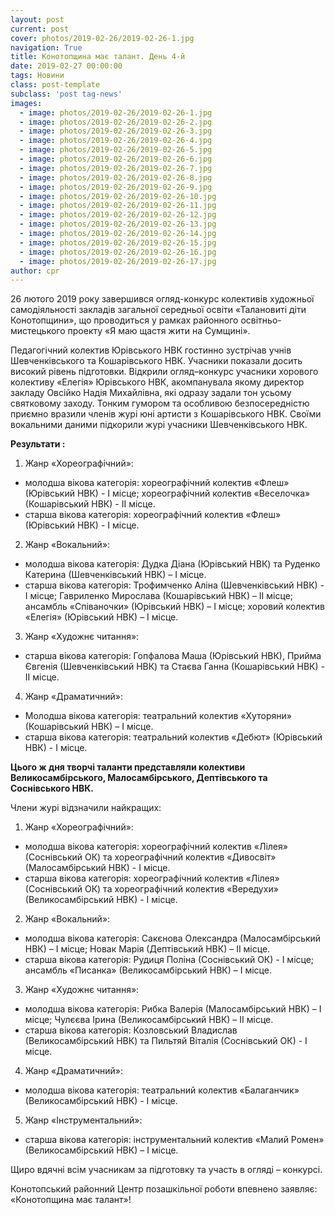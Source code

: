 ```yaml
---
layout: post
current: post
cover: photos/2019-02-26/2019-02-26-1.jpg
navigation: True
title: Конотопщина має талант. День 4-й
date: 2019-02-27 00:00:00
tags: Новини
class: post-template
subclass: 'post tag-news'
images:
  - image: photos/2019-02-26/2019-02-26-1.jpg
  - image: photos/2019-02-26/2019-02-26-2.jpg
  - image: photos/2019-02-26/2019-02-26-3.jpg
  - image: photos/2019-02-26/2019-02-26-4.jpg
  - image: photos/2019-02-26/2019-02-26-5.jpg
  - image: photos/2019-02-26/2019-02-26-6.jpg
  - image: photos/2019-02-26/2019-02-26-7.jpg
  - image: photos/2019-02-26/2019-02-26-8.jpg
  - image: photos/2019-02-26/2019-02-26-9.jpg
  - image: photos/2019-02-26/2019-02-26-10.jpg
  - image: photos/2019-02-26/2019-02-26-11.jpg
  - image: photos/2019-02-26/2019-02-26-12.jpg
  - image: photos/2019-02-26/2019-02-26-13.jpg
  - image: photos/2019-02-26/2019-02-26-14.jpg
  - image: photos/2019-02-26/2019-02-26-15.jpg
  - image: photos/2019-02-26/2019-02-26-16.jpg
  - image: photos/2019-02-26/2019-02-26-17.jpg  
author: cpr
---
```


26 лютого 2019 року завершився огляд-конкурс колективів художньої самодіяльності закладів загальної середньої освіти «Талановиті діти Конотопщини», що проводиться у рамках районного освітньо-мистецького проекту «Я маю щастя жити на Сумщині».

Педагогічний колектив Юрівського НВК гостинно зустрічав учнів Шевченківського та Кошарівського НВК. Учасники показали досить високий рівень підготовки. Відкрили огляд–конкурс учасники хорового колективу «Елегія» Юрівського НВК, акомпанувала якому директор закладу Овсійко Надія Михайлівна, які одразу задали тон усьому святковому заходу. Тонким гумором та особливою безпосередністю приємно вразили членів журі юні артисти з Кошарівського НВК. Своїми вокальними даними підкорили журі учасники Шевченківського НВК.

**Результати :**

1. Жанр «Хореографічний»:

 *  молодша вікова категорія: хореографічний колектив «Флеш» (Юрівський НВК) - І місце; хореографічний колектив «Веселочка» (Кошарівський НВК) - ІІ місце.
 *  старша вікова категорія: хореографічний колектив «Флеш» (Юрівський НВК) - І місце.

2. Жанр «Вокальний»:

  * молодша вікова категорія: Дудка Діана (Юрівський НВК) та Руденко Катерина (Шевченківський НВК) – І місце.
  * старша вікова категорія: Трофимченко Аліна (Шевченківський НВК) - І місце; Гавриленко Мирослава (Кошарівський НВК) – ІІ місце; ансамбль «Співаночки» (Юрівський НВК) – І місце; хоровий колектив «Елегія» (Юрівський НВК) – І місце.

3. Жанр «Художнє читання»:

- старша вікова категорія: Гопфалова Маша (Юрівський НВК), Прийма Євгенія (Шевченківський НВК) та Стаєва Ганна (Кошарівський НВК) - ІІ місце.

4. Жанр «Драматичний»:

 *  Молодша вікова категорія: театральний колектив «Хуторяни» (Кошарівський НВК) – І місце.
 *  старша вікова категорія: театральний колектив «Дебют» (Юрівський НВК) - І місце.

**Цього ж дня творчі таланти представляли колективи Великосамбірського, Малосамбірського, Дептівського та Соснівського НВК.**

Члени журі відзначили найкращих:

1. Жанр «Хореографічний»:

 *  молодша вікова категорія: хореографічний колектив «Лілея» (Соснівський ОК) та хореографічний колектив «Дивосвіт»  (Малосамбірський НВК) - І місце.
 * старша вікова категорія: хореографічний колектив «Лілея» (Соснівський ОК) та хореографічний колектив «Вередухи» (Великосамбірський НВК) - І місце.

2. Жанр «Вокальний»:

 * молодша вікова категорія: Сакєнова Олександра (Малосамбірський НВК) – І місце; Новак Марія (Дептівський НВК) – ІІ місце.
 * старша вікова категорія: Рудиця Поліна (Соснівський ОК) - І місце; ансамбль «Писанка» (Великосамбірський НВК) – І місце.

3. Жанр «Художнє читання»:

 * молодша вікова категорія: Рибка Валерія (Малосамбірський НВК) – І місце; Чулєєва Ірина (Великосамбірський НВК) – ІІ місце.
 * старша вікова категорія: Козловський Владислав (Великосамбірський НВК) та Пильтяй Віталія (Соснівський ОК) - І місце.

4. Жанр «Драматичний»:

 *  молодша вікова категорія: театральний колектив «Балаганчик» (Великосамбірський НВК) - І місце.

5. Жанр «Інструментальний»:

 * старша вікова категорія: інструментальний колектив «Малий Ромен» (Великосамбірський НВК) – І місце.

Щиро вдячні всім учасникам за підготовку та участь в огляді – конкурсі.

Конотопський районний Центр позашкільної роботи впевнено заявляє: «Конотопщина має талант»!
